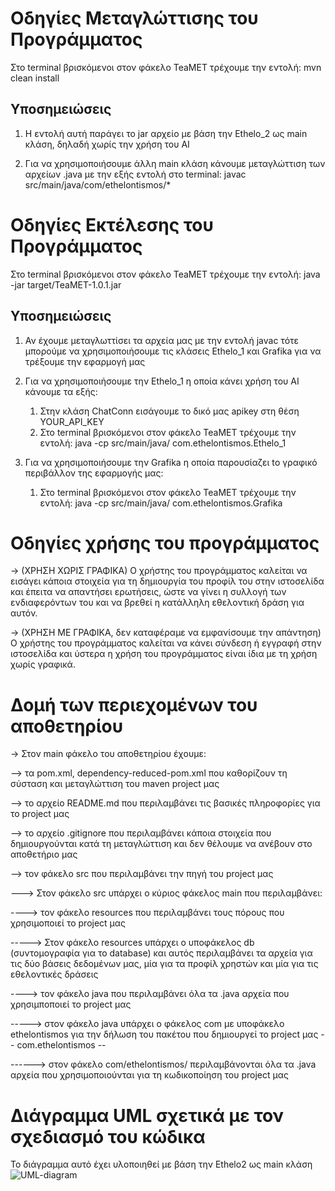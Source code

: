 # Οδηγίες Μεταγλώττισης του Προγράμματος
Στο terminal βρισκόμενοι στον φάκελο TeaMET τρέχουμε την εντολή: mvn clean install

## Υποσημειώσεις
1) Η εντολή αυτή παράγει το jar αρχείο με βάση την Ethelo_2 ως main κλάση, δηλαδή χωρίς την χρήση του AI

2) Για να χρησιμοποιήσουμε άλλη main κλάση κάνουμε μεταγλώττιση των αρχείων .java με την εξής εντολή στο terminal: javac src/main/java/com/ethelontismos/*

# Οδηγίες Εκτέλεσης του Προγράμματος
Στο terminal βρισκόμενοι στον φάκελο TeaMET τρέχουμε την εντολή: java -jar target/TeaMET-1.0.1.jar

## Υποσημειώσεις
1) Αν έχουμε μεταγλωττίσει τα αρχεία μας με την εντολή javac τότε μπορούμε να χρησιμοποιήσουμε τις κλάσεις Ethelo_1 και Grafika για να τρέξουμε την εφαρμογή μας

2) Για να χρησιμοποιήσουμε την Ethelo_1 η οποία κάνει χρήση του AI κάνουμε τα εξής:
      1) Στην κλάση ChatConn εισάγουμε το δικό μας apikey στη θέση YOUR_API_KEY
      2) Στο terminal βρισκόμενοι στον φάκελο TeaMET τρέχουμε την εντολή: java -cp src/main/java/ com.ethelontismos.Ethelo_1

3) Για να χρησιμοποιήσουμε την Grafika η οποία παρουσίαζει tο γραφικό περιβάλλον της εφαρμογής μας:
   1) Στο terminal βρισκόμενοι στον φάκελο TeaMET τρέχουμε την εντολή: java -cp src/main/java/ com.ethelontismos.Grafika

# Οδηγίες χρήσης του προγράμματος

-> (ΧΡΗΣΗ ΧΩΡΙΣ ΓΡΑΦΙΚΑ) Ο χρήστης του προγράμματος καλείται να εισάγει κάποια στοιχεία για τη δημιουργία του προφίλ του στην ιστοσελίδα και έπειτα να απαντήσει ερωτήσεις, ώστε να γίνει η συλλογή των ενδιαφερόντων του και να βρεθεί η κατάλληλη εθελοντική δράση για αυτόν. 

-> (ΧΡΗΣΗ ΜΕ ΓΡΑΦΙΚΑ, δεν καταφέραμε να εμφανίσουμε την απάντηση)  Ο χρήστης του προγράμματος καλείται να κάνει σύνδεση ή εγγραφή στην ιστοσελίδα και ύστερα η χρήση του προγράμματος είναι ίδια με τη χρήση χωρίς γραφικά. 

# Δομή των περιεχομένων του αποθετηρίου

-> Στον main φάκελο του αποθετηρίου έχουμε:

--> τα pom.xml, dependency-reduced-pom.xml που καθορίζουν τη σύσταση και μεταγλώττιση του maven project μας

--> το αρχείο README.md που περιλαμβάνει τις βασικές πληροφορίες για το project μας

--> το αρχείο .gitignore που περιλαμβάνει κάποια στοιχεία που δημιουργούνται κατά τη μεταγλώττιση και δεν θέλουμε να        ανέβουν στο αποθετήριο μας

--> τον φάκελο src που περιλαμβάνει την πηγή του project μας

---> Στον φάκελο src υπάρχει ο κύριος φάκελος main που περιλαμβάνει:

----> τον φάκελο resources που περιλαμβάνει τους πόρους που χρησιμοποιεί το project μας

-----> Στον φάκελο resources υπάρχει ο υποφάκελος db (συντομογραφία για το database) και αυτός περιλαμβάνει τα αρχεία για τις δύο βάσεις δεδομένων μας, μία για τα προφίλ χρηστών και μία για τις εθελοντικές δράσεις

----> τον φάκελο java που περιλαμβάνει όλα τα .java αρχεία που χρησιμποποιεί το project μας

-----> στον φάκελο java υπάρχει ο φάκελος com με υποφάκελο ethelontismos για την δήλωση του πακέτου που δημιουργεί το project μας  -- com.ethelontismos -- 

------> στον φάκελο com/ethelontismos/ περιλαμβάνονται όλα τα .java αρχεία που χρησιμοποιούνται για τη κωδικοποίηση του project μας

# Διάγραμμα UML σχετικά με τον σχεδιασμό του κώδικα
Το διάγραμμα αυτό έχει υλοποιηθεί με βάση την Ethelo2 ως main κλάση
![UML-diagram](https://github.com/MariliaGait/TeaMET/assets/147326236/94be3f0a-0480-45e5-abe9-ab59044399ef)
